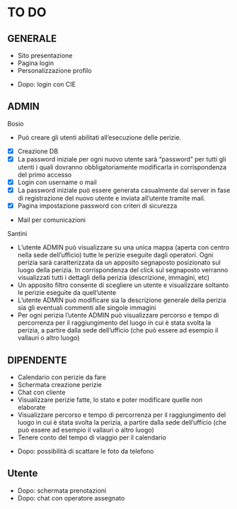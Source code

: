 # TO DO

## GENERALE
- Sito presentazione
- Pagina login
- Personalizzazione profilo
+ Dopo: login con CIE


## ADMIN
Bosio
- Può creare gli utenti abilitati all’esecuzione delle perizie.
- [x] Creazione DB
- [x] La password iniziale per ogni nuovo utente sarà “password” per tutti gli utenti i quali dovranno obbligatoriamente modificarla in corrispondenza del primo accesso
- [x] Login con username o mail
- [x] La password iniziale può essere generata casualmente dal server in fase di registrazione del nuovo utente e inviata all’utente tramite mail.
- [x] Pagina impostazione password con criteri di sicurezza
- Mail per comunicazioni


Santini
- L’utente ADMIN può visualizzare su una unica mappa (aperta con centro nella sede dell’ufficio) tutte le perizie eseguite dagli operatori. Ogni perizia sarà caratterizzata da un apposito segnaposto posizionato sul luogo della perizia. In corrispondenza del click sul segnaposto verranno visualizzati tutti i dettagli della perizia (descrizione, immagini, etc)
- Un apposito filtro consente di scegliere un utente e visualizzare soltanto le perizie eseguite da quell’utente
- L’utente ADMIN può modificare sia la descrizione generale della perizia sia gli eventuali commenti alle singole immagini
- Per ogni perizia l’utente ADMIN può visualizzare percorso e tempo di percorrenza per il raggiungimento del luogo in cui è stata svolta la perizia, a partire dalla sede dell’ufficio (che può essere ad esempio il vallauri o altro luogo)

## DIPENDENTE
- Calendario con perizie da fare
- Schermata creazione perizie
- Chat con cliente
- Visualizzare perizie fatte, lo stato e poter modificare quelle non elaborate
- Visualizzare percorso e tempo di percorrenza per il raggiungimento del luogo in cui è stata svolta la perizia, a partire dalla sede dell’ufficio (che può essere ad esempio il vallauri o altro luogo)
- Tenere conto del tempo di viaggio per il calendario
+ Dopo: possibilità di scattare le foto da telefono

## Utente
+ Dopo: schermata prenotazioni
+ Dopo: chat con operatore assegnato